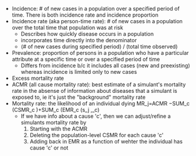 - Incidence: # of new cases in a population over a specified period of time. There is both incidence rate and incidence proportion
- Incidence rate (aka person-time rate): # of new cases in a population over the total time that population was at risk
    - Describes how quickly disease occurs in a population
    - incorporates time directly into the denominator
    - (# of new cases during specified period) / (total time observed)
- Prevalence: proportion of persons in a population who have a particular attribute at a specific time or over a specified period of time
    - Differs from incidence b/c it includes all cases (new and preexisting) whereas incidence is limited only to new cases
- Excess mortality rate
- ACMR (all cause mortality rate): best estimate of a simulant's mortality rate in the absense of information about diseases that a simulant is exposed to, ie it's just the "background" mortality rate
- Mortality rate: the likelihood of an individual dying
    MR_j=ACMR −SUM_c (CSMR_c )+SUM_c (EMR_c (s_j ,_c)
    - If we have info about a cause 'c', then we can adjust/refine a simulants mortality rate by 
        1. Starting with the ACMR
        2. Deleting the population-level CSMR for each cause 'c'
        3. Adding back in EMR as a function of wehter the individual has cause 'c' or not
